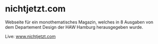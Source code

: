 # nichtjetzt.com

Webseite für ein monothematisches Magazin, welches in 8 Ausgaben von dem Departement Design der HAW Hamburg herausgegeben wurde.

Live: www.nichtjetzt.com
